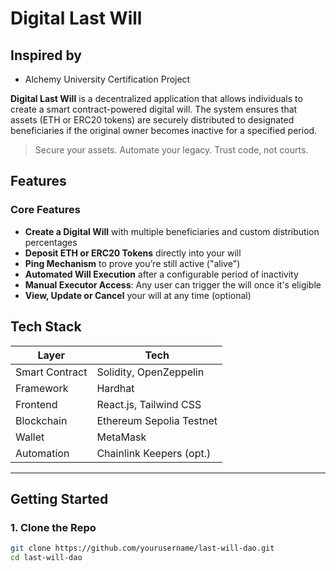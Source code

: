 # Digital Last Will

## Inspired by
- Alchemy University Certification Project

**Digital Last Will** is a decentralized application that allows individuals to create a smart contract-powered digital will. The system ensures that assets (ETH or ERC20 tokens) are securely distributed to designated beneficiaries if the original owner becomes inactive for a specified period.

>  Secure your assets. Automate your legacy. Trust code, not courts.

## Features

### Core Features
- **Create a Digital Will** with multiple beneficiaries and custom distribution percentages
- **Deposit ETH or ERC20 Tokens** directly into your will
- **Ping Mechanism** to prove you’re still active ("alive")
- **Automated Will Execution** after a configurable period of inactivity
- **Manual Executor Access**: Any user can trigger the will once it's eligible
- **View, Update or Cancel** your will at any time (optional)
<!-- - **Chainlink Keepers (Optional)** for automation of dead-man switch -->


## Tech Stack

| Layer       | Tech                     |
|-------------|--------------------------|
| Smart Contract | Solidity, OpenZeppelin |
| Framework   | Hardhat                  |
| Frontend    | React.js, Tailwind CSS   |
| Blockchain  | Ethereum Sepolia Testnet |
| Wallet      | MetaMask                 |
| Automation  | Chainlink Keepers (opt.) |

---

## Getting Started

### 1. Clone the Repo

```bash
git clone https://github.com/yourusername/last-will-dao.git
cd last-will-dao

